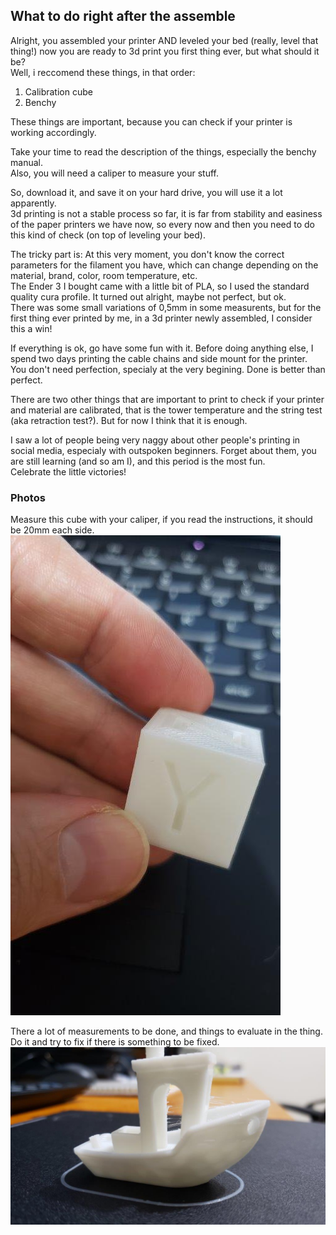 ## What to do right after the assemble  


Alright, you assembled your printer AND leveled your bed (really, level that thing!) now you are ready to 3d print you first thing ever, but what should it be?  
Well, i reccomend these things, in that order:  

1. Calibration cube
2. Benchy

These things are important, because you can check if your printer is working accordingly.  


Take your time to read the description of the things, especially the benchy manual.  
Also, you will need a caliper to measure your stuff.  

So, download it, and save it on your hard drive, you will use it a lot apparently.  
3d printing is not a stable process so far, it is far from stability and easiness of the paper printers we have now, so every now and then you need to do this kind of check (on top of leveling your bed).  

The tricky part is: At this very moment, you don't know the correct parameters for the filament you have, which can change depending on the material, brand, color, room temperature, etc.  
The Ender 3 I bought came with a little bit of PLA, so I used the standard quality cura profile. 
It turned out alright, maybe not perfect, but ok.  
There was some small variations of 0,5mm in some measurents, but for the first thing ever printed by me, in a 3d printer newly assembled, I consider this a win!  

If everything is ok, go have some fun with it. Before doing anything else, I spend two days printing the cable chains and side mount for the printer.  
You don't need perfection, specialy at the very begining. Done is better than perfect.  

There are two other things that are important to print to check if your printer and material are calibrated, that is the tower temperature and the string test (aka retraction test?). But for now I think that it is enough.  

I saw a lot of people being very naggy about other people's printing in social media, especialy with outspoken beginners. Forget about them, you are still learning (and so am I), and this period is the most fun.  
Celebrate the little victories!  



### Photos
Measure this cube with your caliper, if you read the instructions, it should be 20mm each side.    
![](https://raw.githubusercontent.com/duducosta/3dPrinting/master/firstThings/FirstCube.jpg)  
  
  
There a lot of measurements to be done, and things to evaluate in the thing. Do it and try to fix if there is something to be fixed.
![](https://raw.githubusercontent.com/duducosta/3dPrinting/master/firstThings/FirstBenchy.jpg)  

